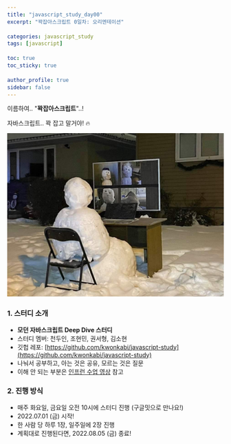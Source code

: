 ```yaml
---
title: "javascript_study_day00"
excerpt: "꽉잡아스크립트 0일차: 오리엔테이션"

categories: javascript_study
tags: [javascript]

toc: true
toc_sticky: true

author_profile: true
sidebar: false
---
```


이름하여.. "**꽉잡아스크립트**"..!

자바스크립트.. 꽉 잡고 말거야! 🔥

![snowmen](/assets/images/js_study/snowmen.jpeg)

### 1. 스터디 소개

- **모던 자바스크립트 Deep Dive 스터디**
- 스터디 멤버: 천두인, 조현민, 권서형, 김소현
- 깃헙 레포: [https://github.com/kwonkabi/javascript-study](https://github.com/kwonkabi/javascript-study)
- 나눠서 공부하고, 아는 것은 공유, 모르는 것은 질문
- 이해 안 되는 부분은 [인프런 수업 영상](https://www.inflearn.com/course/%EB%AA%A8%EB%8D%98-%EC%9E%90%EB%B0%94%EC%8A%A4%ED%81%AC%EB%A6%BD%ED%8A%B8-%EB%94%A5%EB%8B%A4%EC%9D%B4%EB%B8%8C?utm_source=facebook_display#curriculum) 참고

### 2. 진행 방식

- 매주 화요일, 금요일 오전 10시에 스터디 진행 (구글밋으로 만나요!)
- 2022.07.01 (금) 시작!
- 한 사람 당 하루 1장, 일주일에 2장 진행
- 계획대로 진행된다면, 2022.08.05 (금) 종료!

